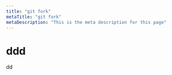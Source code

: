 ```yaml
---
title: "git fork"
metaTitle: "git fork"
metaDescription: "This is the meta description for this page"
---
```


# ddd
dd

